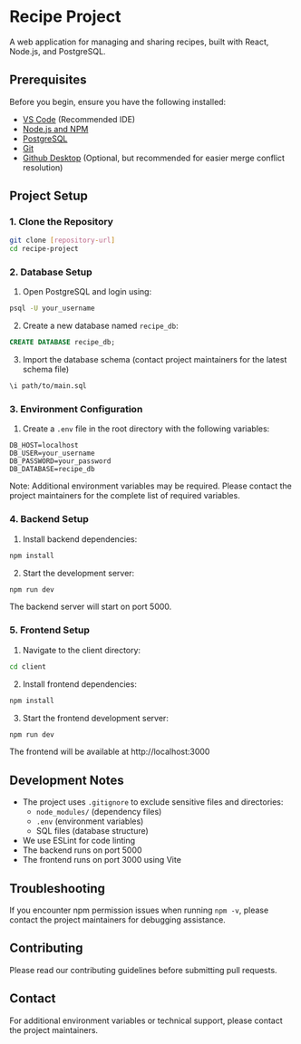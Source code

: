 # Recipe Project

A web application for managing and sharing recipes, built with React, Node.js, and PostgreSQL.

## Prerequisites

Before you begin, ensure you have the following installed:
- [VS Code](https://code.visualstudio.com/) (Recommended IDE)
- [Node.js and NPM](https://nodejs.org/)
- [PostgreSQL](https://www.postgresql.org/download/)
- [Git](https://git-scm.com/)
- [Github Desktop](https://desktop.github.com/) (Optional, but recommended for easier merge conflict resolution)

## Project Setup

### 1. Clone the Repository

```bash
git clone [repository-url]
cd recipe-project
```

### 2. Database Setup

1. Open PostgreSQL and login using:
```bash
psql -U your_username
```

2. Create a new database named `recipe_db`:
```sql
CREATE DATABASE recipe_db;
```

3. Import the database schema (contact project maintainers for the latest schema file)
```bash
\i path/to/main.sql
```

### 3. Environment Configuration

1. Create a `.env` file in the root directory with the following variables:
```
DB_HOST=localhost
DB_USER=your_username
DB_PASSWORD=your_password
DB_DATABASE=recipe_db
```

Note: Additional environment variables may be required. Please contact the project maintainers for the complete list of required variables.

### 4. Backend Setup

1. Install backend dependencies:
```bash
npm install
```

2. Start the development server:
```bash
npm run dev
```

The backend server will start on port 5000.

### 5. Frontend Setup

1. Navigate to the client directory:
```bash
cd client
```

2. Install frontend dependencies:
```bash
npm install
```

3. Start the frontend development server:
```bash
npm run dev
```

The frontend will be available at http://localhost:3000

## Development Notes

- The project uses `.gitignore` to exclude sensitive files and directories:
  - `node_modules/` (dependency files)
  - `.env` (environment variables)
  - SQL files (database structure)
- We use ESLint for code linting
- The backend runs on port 5000
- The frontend runs on port 3000 using Vite

## Troubleshooting

If you encounter npm permission issues when running `npm -v`, please contact the project maintainers for debugging assistance.

## Contributing

Please read our contributing guidelines before submitting pull requests.

## Contact

For additional environment variables or technical support, please contact the project maintainers.
